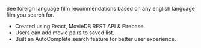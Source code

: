 See foreign language film recommendations based on any english language film you search for.

- Created using React, MovieDB REST API & Firebase.
- Users can add movie pairs to saved list.
- Built an AutoComplete search feature for better user experience.

